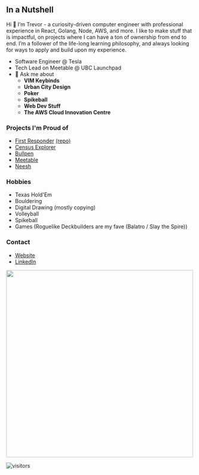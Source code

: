 ## In a Nutshell

Hi 👋 I’m Trevor - a curiosity-driven computer engineer with professional experience in React, Golang, Node, AWS, and more. I like to make stuff that is impactful, on projects where I can have a ton of ownership from end to end. I’m a follower of the life-long learning philosophy, and always looking for ways to apply and build upon my experience.
- Software Engineer @ Tesla
- Tech Lead on Meetable @ UBC Launchpad
- 💬 Ask me about
  - **VIM Keybinds**
  - **Urban City Design**
  - **Poker**
  - **Spikeball**
  - **Web Dev Stuff**
  - **The AWS Cloud Innovation Centre**

### Projects I'm Proud of

- [First Responder](https://cic.ubc.ca/project/virtual-communication-for-remote-first-responders/) [(repo)](https://github.com/UBC-CIC/first-responder-mobile-app)
- [Census Explorer](https://github.com/UBC-CIC/census-explorer)
- [Bullpen](https://bullpen.trevorflanigan.com/)
- [Meetable](https://github.com/UBC-Meetable/code)
- [Neesh](https://neeshapp.webflow.io)

### Hobbies
- Texas Hold'Em
- Bouldering
- Digital Drawing (mostly copying)
- Volleyball
- Spikeball
- Games (Roguelike Deckbuilders are my fave (Balatro / Slay the Spire))

### Contact
- [Website](https://trevorflanigan.com)
- [LinkedIn](https://www.linkedin.com/in/trevorflanigan/)

<img width="500px" src="https://github-readme-stats.anuraghazra1.vercel.app/api/top-langs/?username=TrevorFlanigan&count_private=true&layout=compact&hide=makefile,shell&hide_title=true&hide_border=true" />

<br/>

![visitors](https://visitor-badge.laobi.icu/badge?page_id=TrevorFlanigan.TrevorFlanigan)
